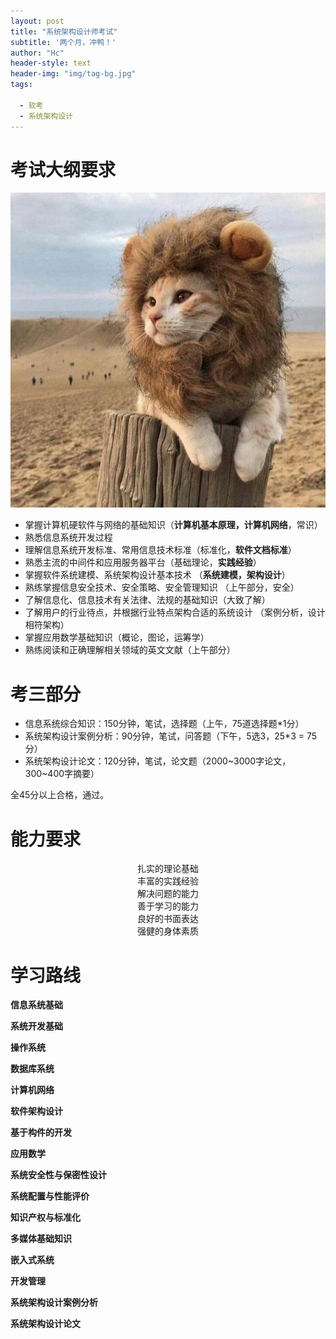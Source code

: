 ```yaml
---
layout: post
title: "系统架构设计师考试"
subtitle: '两个月，冲鸭！'
author: "Hc"
header-style: text
header-img: "img/tag-bg.jpg"
tags:

  - 软考
  - 系统架构设计
---
```


# 考试大纲要求

![img](/img/avatar-hux-home.jpg)

- 掌握计算机硬软件与网络的基础知识（**计算机基本原理，计算机网络**，常识）
- 熟悉信息系统开发过程
- 理解信息系统开发标准、常用信息技术标准（标准化，**软件文档标准**）
- 熟悉主流的中间件和应用服务器平台（基础理论，**实践经验**）
- 掌握软件系统建模、系统架构设计基本技术 （**系统建模，架构设计**）
- 熟练掌握信息安全技术、安全策略、安全管理知识 （上午部分，安全）
- 了解信息化、信息技术有关法律、法规的基础知识（大致了解）
- 了解用户的行业待点，并根据行业特点架构合适的系统设计 （案例分析，设计相符架构）
- 掌握应用数学基础知识（概论，图论，运筹学）
- 熟练阅读和正确理解相关领域的英文文献（上午部分）



# 考三部分

- 信息系统综合知识：150分钟，笔试，选择题（上午，75道选择题*1分）
- 系统架构设计案例分析：90分钟，笔试，问答题（下午，5选3，25*3 = 75分）
- 系统架构设计论文：120分钟，笔试，论文题（2000~3000字论文，300~400字摘要）

全45分以上合格，通过。



# 能力要求

<center>扎实的理论基础 </center>
<center>丰富的实践经验 </center>
<center>解决问题的能力 </center>
<center>善于学习的能力 </center>
<center>良好的书面表达</center>
<center>强健的身体素质</center>


# 学习路线

**信息系统基础**

**系统开发基础**

**操作系统**

**数据库系统**

**计算机网络**

**软件架构设计**

**基于构件的开发**

**应用数学**

**系统安全性与保密性设计**

**系统配置与性能评价**

**知识产权与标准化**

**多媒体基础知识**

**嵌入式系统**

**开发管理**

**系统架构设计案例分析**

**系统架构设计论文**

